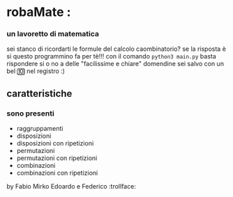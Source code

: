 # robaMate :
### un lavoretto di matematica
sei stanco di ricordarti le formule del calcolo caombinatorio? se la risposta è sì questo programmino fa per tè!!!
con il comando `python3 main.py` basta rispondere si o no a delle "facilissime e chiare" domendine sei salvo con un bel :keycap_ten: nel registro :)

## caratteristiche 
### sono presenti
* raggruppamenti
* disposizioni
* disposizioni con ripetizioni
* permutazioni
* permutazioni con ripetizioni
* combinazioni
* combinazioni con ripetizioni

by Fabio Mirko Edoardo e Federico
:trollface:
